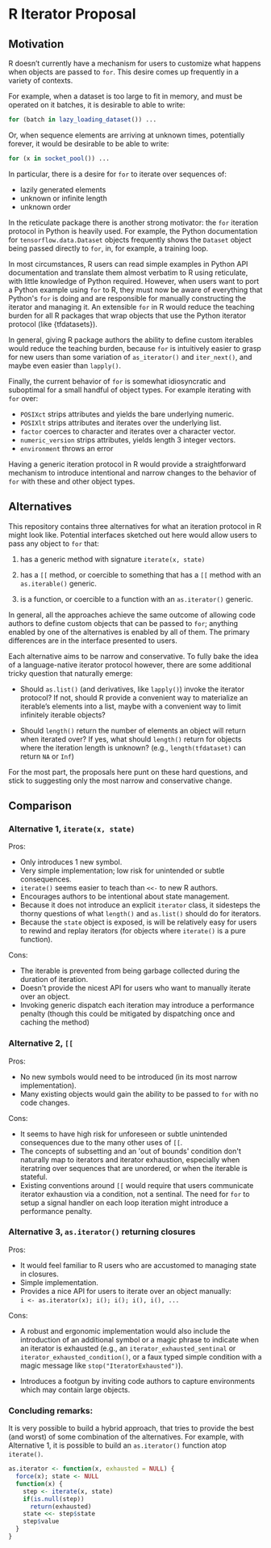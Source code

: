 <!-- README.md is generated from README.Rmd. Please edit that file -->

# R Iterator Proposal

## Motivation

R doesn’t currently have a mechanism for users to customize what happens
when objects are passed to `for`. This desire comes up frequently in a
variety of contexts.

For example, when a dataset is too large to fit in memory, and must be
operated on it batches, it is desirable to able to write:

``` r
for (batch in lazy_loading_dataset()) ...
```

Or, when sequence elements are arriving at unknown times, potentially
forever, it would be desirable to be able to write:

``` r
for (x in socket_pool()) ...
```

In particular, there is a desire for `for` to iterate over sequences of:

-   lazily generated elements
-   unknown or infinite length
-   unknown order

In the reticulate package there is another strong motivator: the `for`
iteration protocol in Python is heavily used. For example, the Python
documentation for `tensorflow.data.Dataset` objects frequently shows the
`Dataset` object being passed directly to `for`, in, for example, a
training loop.

In most circumstances, R users can read simple examples in Python API
documentation and translate them almost verbatim to R using reticulate,
with little knowledge of Python required. However, when users want to
port a Python example using `for` to R, they must now be aware of
everything that Python's `for` is doing and are responsible for manually
constructing the iterator and managing it. An extensible `for` in R
would reduce the teaching burden for all R packages that wrap objects
that use the Python iterator protocol (like {tfdatasets}).

In general, giving R package authors the ability to define custom
iterables would reduce the teaching burden, because `for` is intuitively
easier to grasp for new users than some variation of `as_iterator()` and
`iter_next()`, and maybe even easier than `lapply()`.

Finally, the current behavior of `for` is somewhat idiosyncratic and
suboptimal for a small handful of object types. For example iterating
with `for` over:

-   `POSIXct` strips attributes and yields the bare underlying numeric.
-   `POSIXlt` strips attributes and iterates over the underlying list.
-   `factor` coerces to character and iterates over a character vector.
-   `numeric_version` strips attributes, yields length 3 integer
    vectors.
-   `environment` throws an error

Having a generic iteration protocol in R would provide a straightforward
mechanism to introduce intentional and narrow changes to the behavior of
`for` with these and other object types.

## Alternatives

This repository contains three alternatives for what an iteration
protocol in R might look like. Potential interfaces sketched out here
would allow users to pass any object to `for` that:

1.  has a generic method with signature `iterate(x, state)`

2.  has a `[[` method, or coercible to something that has a `[[` method
    with an `as.iterable()` generic.

3.  is a function, or coercible to a function with an `as.iterator()`
    generic.

In general, all the approaches achieve the same outcome of allowing code
authors to define custom objects that can be passed to `for`; anything
enabled by one of the alternatives is enabled by all of them. The
primary differences are in the interface presented to users.

Each alternative aims to be narrow and conservative. To fully bake the
idea of a language-native iterator protocol however, there are some
additional tricky question that naturally emerge:

-   Should `as.list()` (and derivatives, like `lapply()`) invoke the
    iterator protocol? If not, should R provide a convenient way to
    materialize an iterable’s elements into a list, maybe with a
    convenient way to limit infinitely iterable objects?

-   Should `length()` return the number of elements an object will
    return when iterated over? If yes, what should `length()` return for
    objects where the iteration length is unknown? (e.g.,
    `length(tfdataset)` can return `NA` or `Inf`)

For the most part, the proposals here punt on these hard questions, and
stick to suggesting only the most narrow and conservative change.

## Comparison

### Alternative 1, `iterate(x, state)`

Pros:

-   Only introduces 1 new symbol.
-   Very simple implementation; low risk for unintended or subtle
    consequences.
-   `iterate()` seems easier to teach than `<<-` to new R authors.
-   Encourages authors to be intentional about state management.
-   Because it does not introduce an explicit `iterator` class, it
    sidesteps the thorny questions of what `length()` and `as.list()`
    should do for iterators.
-   Because the `state` object is exposed, is will be relatively easy
    for users to rewind and replay iterators (for objects where
    `iterate()` is a pure function).

Cons:

-   The iterable is prevented from being garbage collected during the
    duration of iteration.
-   Doesn't provide the nicest API for users who want to manually
    iterate over an object.
-   Invoking generic dispatch each iteration may introduce a performance
    penalty (though this could be mitigated by dispatching once and
    caching the method)

### Alternative 2, `[[`

Pros:

-   No new symbols would need to be introduced (in its most narrow
    implementation).
-   Many existing objects would gain the ability to be passed to `for`
    with no code changes.

Cons:

-   It seems to have high risk for unforeseen or subtle unintended
    consequences due to the many other uses of `[[`.
-   The concepts of subsetting and an 'out of bounds' condition don't
    naturally map to iterators and iterator exhaustion, especially when
    iteratring over sequences that are unordered, or when the iterable
    is stateful.
-   Existing conventions around `[[` would require that users
    communicate iterator exhaustion via a condition, not a sentinal. The
    need for `for` to setup a signal handler on each loop iteration
    might introduce a performance penalty.

### Alternative 3, `as.iterator()` returning closures

Pros:

-   It would feel familiar to R users who are accustomed to managing
    state in closures.
-   Simple implementation.
-   Provides a nice API for users to iterate over an object manually:  
    `i <- as.iterator(x); i(); i(); i(), i(), ...`

Cons:

-   A robust and ergonomic implementation would also include the
    introduction of an additional symbol or a magic phrase to indicate
    when an iterator is exhausted (e.g., an
    `iterator_exhausted_sentinal` or `iterator_exhausted_condition()`,
    or a faux typed simple condition with a magic message like
    `stop("IteratorExhausted")`).

-   Introduces a footgun by inviting code authors to capture
    environments which may contain large objects.

### Concluding remarks:

It is very possible to build a hybrid approach, that tries to provide
the best (and worst) of some combination of the alternatives. For
example, with Alternative 1, it is possible to build an `as.iterator()`
function atop `iterate()`.

``` r
as.iterator <- function(x, exhausted = NULL) {
  force(x); state <- NULL
  function(x) {
    step <- iterate(x, state)
    if(is.null(step))
      return(exhausted)
    state <<- step$state
    step$value
  }
}
```
